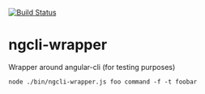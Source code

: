 [![Build Status](https://travis-ci.org/marcojahn/ngcli-wrapper.svg?branch=master)](https://travis-ci.org/marcojahn/ngcli-wrapper)

# ngcli-wrapper
Wrapper around angular-cli (for testing purposes)

    node ./bin/ngcli-wrapper.js foo command -f -t foobar
